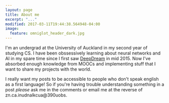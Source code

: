 ```yaml
---
layout: page
title: About me
excerpt: "..."
modified: 2017-03-11T19:44:38.564948-04:00
image:
  feature: omniglot_header_dark.jpg
---
```



I'm an undergrad at the University of Auckland in my second year of studying CS. I have been obssessively learning about neural networks and AI in my spare time since I first saw [DeepDream](https://research.googleblog.com/2015/06/inceptionism-going-deeper-into-neural.html) in mid 2015. Now I've absorbed enough knowledge from MOOCs and implementing stuff that I want to share my projects with the world.


I really want my posts to be accessible to people who don't speak english as a first language! So if you're having trouble understanding something in a post *please* ask me in the comments or email me at the reverse of zn.ca.inudnalkcua@390uobs.
